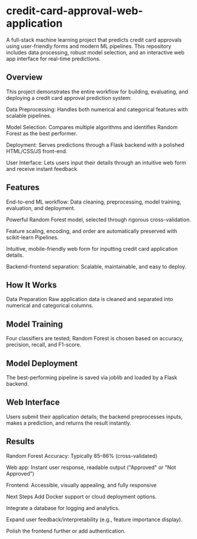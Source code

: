 # credit-card-approval-web-application
A full-stack machine learning project that predicts credit card approvals using user-friendly forms and modern ML pipelines. This repository includes data processing, robust model selection, and an interactive web app interface for real-time predictions.

## Overview
This project demonstrates the entire workflow for building, evaluating, and deploying a credit card approval prediction system:

Data Preprocessing: Handles both numerical and categorical features with scalable pipelines.

Model Selection: Compares multiple algorithms and identifies Random Forest as the best performer.

Deployment: Serves predictions through a Flask backend with a polished HTML/CSS/JS front-end.

User Interface: Lets users input their details through an intuitive web form and receive instant feedback.

## Features
End-to-end ML workflow: Data cleaning, preprocessing, model training, evaluation, and deployment.

Powerful Random Forest model, selected through rigorous cross-validation.

Feature scaling, encoding, and order are automatically preserved with scikit-learn Pipelines.

Intuitive, mobile-friendly web form for inputting credit card application details.

Backend-frontend separation: Scalable, maintainable, and easy to deploy.

## How It Works
Data Preparation
Raw application data is cleaned and separated into numerical and categorical columns.

## Model Training
Four classifiers are tested; Random Forest is chosen based on accuracy, precision, recall, and F1-score.

## Model Deployment
The best-performing pipeline is saved via joblib and loaded by a Flask backend.

## Web Interface
Users submit their application details; the backend preprocesses inputs, makes a prediction, and returns the result instantly.

## Results

Random Forest Accuracy: Typically 85–86% (cross-validated)

Web app: Instant user response, readable output ("Approved" or "Not Approved")

Frontend: Accessible, visually appealing, and fully responsive

Next Steps
Add Docker support or cloud deployment options.

Integrate a database for logging and analytics.

Expand user feedback/interpretability (e.g., feature importance display).

Polish the frontend further or add authentication.
